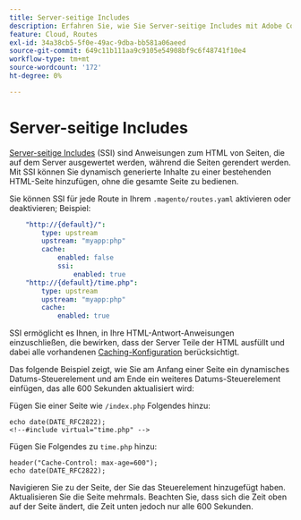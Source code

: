 ```yaml
---
title: Server-seitige Includes
description: Erfahren Sie, wie Sie Server-seitige Includes mit Adobe Commerce in der Cloud-Infrastruktur verwenden.
feature: Cloud, Routes
exl-id: 34a38cb5-5f0e-49ac-9dba-bb581a06aeed
source-git-commit: 649c11b111aa9c9105e54908bf9c6f48741f10e4
workflow-type: tm+mt
source-wordcount: '172'
ht-degree: 0%

---
```


# Server-seitige Includes

[Server-seitige Includes](https://nginx.org/en/docs/http/ngx_http_ssi_module.html) (SSI) sind Anweisungen zum HTML von Seiten, die auf dem Server ausgewertet werden, während die Seiten gerendert werden. Mit SSI können Sie dynamisch generierte Inhalte zu einer bestehenden HTML-Seite hinzufügen, ohne die gesamte Seite zu bedienen.

Sie können SSI für jede Route in Ihrem `.magento/routes.yaml` aktivieren oder deaktivieren; Beispiel:

```yaml
    "http://{default}/":
        type: upstream
        upstream: "myapp:php"
        cache:
            enabled: false
            ssi:
                enabled: true
    "http://{default}/time.php":
        type: upstream
        upstream: "myapp:php"
        cache:
            enabled: true
```

SSI ermöglicht es Ihnen, in Ihre HTML-Antwort-Anweisungen einzuschließen, die bewirken, dass der Server Teile der HTML ausfüllt und dabei alle vorhandenen [Caching-Konfiguration](caching.md) berücksichtigt.

Das folgende Beispiel zeigt, wie Sie am Anfang einer Seite ein dynamisches Datums-Steuerelement und am Ende ein weiteres Datums-Steuerelement einfügen, das alle 600 Sekunden aktualisiert wird:

Fügen Sie einer Seite wie `/index.php` Folgendes hinzu:

```php?start_inline=1
echo date(DATE_RFC2822);
<!--#include virtual="time.php" -->
```

Fügen Sie Folgendes zu `time.php` hinzu:

```php?start_inline=1
header("Cache-Control: max-age=600");
echo date(DATE_RFC2822);
```

Navigieren Sie zu der Seite, der Sie das Steuerelement hinzugefügt haben. Aktualisieren Sie die Seite mehrmals. Beachten Sie, dass sich die Zeit oben auf der Seite ändert, die Zeit unten jedoch nur alle 600 Sekunden.
